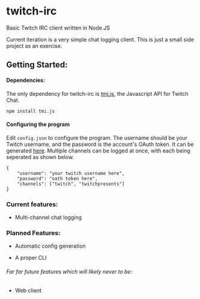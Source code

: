 # twitch-irc
Basic Twitch IRC client written in Node.JS

Current iteration is a very simple chat logging client. This is just a small side project as an exercise.

## Getting Started:
#### Dependencies:
The only dependency for twitch-irc is [tmi.js](https://github.com/tmijs/tmi.js), the Javascript API for Twitch Chat.

```npm install tmi.js```
#### Configuring the program
Edit ```config.json``` to configure the program. The username should be your Twitch username, and the password is the account's OAuth token. It can be generated [here](https://twitchapps.com/tmi/). Multiple channels can be logged at once, with each being seperated as shown below.

```
{
    "username": "your twitch username here",
    "password": "oath token here",
    "channels": ["twitch", "twitchpresents"]
}
```

### Current features:
- Multi-channel chat logging

### Planned Features:
- Automatic config generation

- A proper CLI

###### Far far future features which will likely never to be:
- Web client
